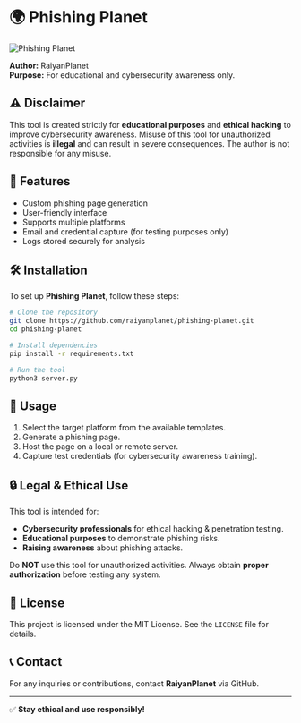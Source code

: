 # 🌍 Phishing Planet  

![Phishing Planet](https://raw.githubusercontent.com/raiyanplanet/phishing-planet/main/banner.png)  


**Author:** RaiyanPlanet  
**Purpose:** For educational and cybersecurity awareness only.

## ⚠️ Disclaimer
This tool is created strictly for **educational purposes** and **ethical hacking** to improve cybersecurity awareness. Misuse of this tool for unauthorized activities is **illegal** and can result in severe consequences. The author is not responsible for any misuse.

## 📌 Features
- Custom phishing page generation
- User-friendly interface
- Supports multiple platforms
- Email and credential capture (for testing purposes only)
- Logs stored securely for analysis

## 🛠 Installation
To set up **Phishing Planet**, follow these steps:

```bash
# Clone the repository
git clone https://github.com/raiyanplanet/phishing-planet.git
cd phishing-planet
```
```bash
# Install dependencies
pip install -r requirements.txt
```

```bash
# Run the tool
python3 server.py
```
## 🚀 Usage
1. Select the target platform from the available templates.
2. Generate a phishing page.
3. Host the page on a local or remote server.
4. Capture test credentials (for cybersecurity awareness training).

## 🔒 Legal & Ethical Use
This tool is intended for:
- **Cybersecurity professionals** for ethical hacking & penetration testing.
- **Educational purposes** to demonstrate phishing risks.
- **Raising awareness** about phishing attacks.

Do **NOT** use this tool for unauthorized activities. Always obtain **proper authorization** before testing any system.

## 📜 License
This project is licensed under the MIT License. See the `LICENSE` file for details.

## 📞 Contact
For any inquiries or contributions, contact **RaiyanPlanet** via GitHub.

---
✅ **Stay ethical and use responsibly!**

